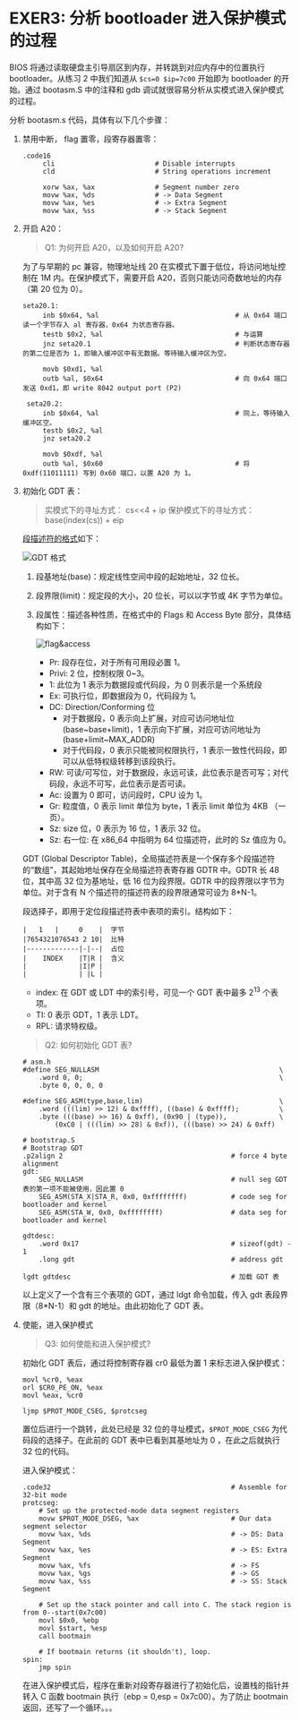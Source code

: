 # EXER3: 分析 bootloader 进入保护模式的过程

BIOS 将通过读取硬盘主引导扇区到内存，并转跳到对应内存中的位置执行 bootloader。从练习 2 中我们知道从 `$cs=0 $ip=7c00` 开始即为 bootloader 的开始。通过 bootasm.S 中的注释和 gdb 调试就很容易分析从实模式进入保护模式的过程。

分析 bootasm.s 代码，具体有以下几个步骤：

1. 禁用中断， flag 置零，段寄存器置零：

   ```assembly
   .code16
        cli                         # Disable interrupts
        cld                         # String operations increment

        xorw %ax, %ax               # Segment number zero
        movw %ax, %ds               # -> Data Segment
        movw %ax, %es               # -> Extra Segment
        movw %ax, %ss               # -> Stack Segment
   ```

2. 开启 A20：

   > Q1: 为何开启 A20，以及如何开启 A20?

   为了与早期的 pc 兼容，物理地址线 20 在实模式下置于低位，将访问地址控制在 1M 内。在保护模式下，需要开启 A20，否则只能访问奇数地址的内存（第 20 位为 0）。

   ```assembly
   seta20.1:
        inb $0x64, %al                                  # 从 0x64 端口读一个字节存入 al 寄存器，0x64 为状态寄存器。
        testb $0x2, %al                                 # 与运算
        jnz seta20.1                                    # 判断状态寄存器的第二位是否为 1，即输入缓冲区中有无数据。等待输入缓冲区为空。

        movb $0xd1, %al
        outb %al, $0x64                                 # 向 0x64 端口发送 0xd1，即 write 8042 output port (P2)

    seta20.2:
        inb $0x64, %al                                  # 同上，等待输入缓冲区空。
        testb $0x2, %al
        jnz seta20.2

        movb $0xdf, %al
        outb %al, $0x60                                 # 将 0xdf(11011111) 写到 0x60 端口，以置 A20 为 1。
   ```

3. 初始化 GDT 表：

   > 实模式下的寻址方式：
   > cs<<4 + ip
   > 保护模式下的寻址方式：
   > base(index(cs)) + eip

   [段描述符的格式](https://wiki.osdev.org/Global_Descriptor_Table)如下：

   ![GDT 格式](http://116.62.148.220/image/gdt1.png)

   1. 段基地址(base)：规定线性空间中段的起始地址，32 位长。
   2. 段界限(limit)：规定段的大小，20 位长，可以以字节或 4K 字节为单位。
   3. 段属性：描述各种性质，在格式中的 Flags 和 Access Byte 部分，具体结构如下：

      ![flag&access](http://116.62.148.220/image/gdt2.png)

      - Pr: 段存在位，对于所有可用段必置 1。
      - Privi: 2 位，控制权限 0~3。
      - 1: 此位为 1 表示为数据段或代码段，为 0 则表示是一个系统段
      - Ex: 可执行位，即数据段为 0，代码段为 1。
      - DC: Direction/Conforming 位
        - 对于数据段，0 表示向上扩展，对应可访问地址位 (base~base+limit)，1 表示向下扩展，对应可访问地址为 (base+limit~MAX_ADDR)
        - 对于代码段，0 表示只能被同权限执行，1 表示一致性代码段，即可以从低特权级转移到该段执行。
      - RW: 可读/可写位，对于数据段，永远可读，此位表示是否可写；对代码段，永远不可写，此位表示是否可读。
      - Ac: 设置为 0 即可，访问段时，CPU 设为 1。
      - Gr: 粒度值，0 表示 limit 单位为 byte，1 表示 limit 单位为 4KB （一页）。
      - Sz: size 位，0 表示为 16 位，1 表示 32 位。
      - Sz: 右一位: 在 x86_64 中指明为 64 位描述符，此时的 Sz 值应为 0。

   GDT (Global Descriptor Table)，全局描述符表是一个保存多个段描述符的“数组”，其起始地址保存在全局描述符表寄存器 GDTR 中。GDTR 长 48 位，其中高 32 位为基地址，低 16 位为段界限。GDTR 中的段界限以字节为单位。对于含有 N 个描述符的描述符表的段界限通常可设为 8\*N-1。

   段选择子，即用于定位段描述符表中表项的索引。结构如下：

   ```
   |   1   |     0    |  字节
   |7654321076543 2 10|  比特
   |-------------|-|--|  占位
   |    INDEX    |T|R |  含义
   |             |I|P |
   |             | |L |
   ```

   - index: 在 GDT 或 LDT 中的索引号，可见一个 GDT 表中最多 $2^{13}$ 个表项。
   - TI: 0 表示 GDT，1 表示 LDT。
   - RPL: 请求特权级。

   > Q2: 如何初始化 GDT 表?

   ```assembly
   # asm.h
   #define SEG_NULLASM                                             \
       .word 0, 0;                                                 \
       .byte 0, 0, 0, 0

   #define SEG_ASM(type,base,lim)                                  \
       .word (((lim) >> 12) & 0xffff), ((base) & 0xffff);          \
       .byte (((base) >> 16) & 0xff), (0x90 | (type)),             \
           (0xC0 | (((lim) >> 28) & 0xf)), (((base) >> 24) & 0xff)

   # bootstrap.S
   # Bootstrap GDT
   .p2align 2                                          # force 4 byte alignment
   gdt:
       SEG_NULLASM                                     # null seg GDT表的第一项不能被使用，因此置 0
       SEG_ASM(STA_X|STA_R, 0x0, 0xffffffff)           # code seg for bootloader and kernel
       SEG_ASM(STA_W, 0x0, 0xffffffff)                 # data seg for bootloader and kernel

   gdtdesc:
       .word 0x17                                      # sizeof(gdt) - 1
       .long gdt                                       # address gdt

   lgdt gdtdesc                                        # 加载 GDT 表
   ```

   以上定义了一个含有三个表项的 GDT，通过 ldgt 命令加载，传入 gdt 表段界限（8\*N-1）和 gdt 的地址。由此初始化了 GDT 表。

4. 使能，进入保护模式

   > Q3: 如何使能和进入保护模式?

   初始化 GDT 表后，通过将控制寄存器 cr0 最低为置 1 来标志进入保护模式：

   ```assembly
   movl %cr0, %eax
   orl $CR0_PE_ON, %eax
   movl %eax, %cr0

   ljmp $PROT_MODE_CSEG, $protcseg
   ```

   置位后进行一个跳转，此处已经是 32 位的寻址模式，`$PROT_MODE_CSEG` 为代码段的选择子。在此前的 GDT 表中已看到其基地址为 0 ，在此之后就执行 32 位的代码。

   进入保护模式：

   ```assembly
   .code32                                             # Assemble for 32-bit mode
   protcseg:
       # Set up the protected-mode data segment registers
       movw $PROT_MODE_DSEG, %ax                       # Our data segment selector
       movw %ax, %ds                                   # -> DS: Data Segment
       movw %ax, %es                                   # -> ES: Extra Segment
       movw %ax, %fs                                   # -> FS
       movw %ax, %gs                                   # -> GS
       movw %ax, %ss                                   # -> SS: Stack Segment

       # Set up the stack pointer and call into C. The stack region is from 0--start(0x7c00)
       movl $0x0, %ebp
       movl $start, %esp
       call bootmain

       # If bootmain returns (it shouldn't), loop.
   spin:
       jmp spin
   ```

   在进入保护模式后，程序在重新对段寄存器进行了初始化后，设置栈的指针并转入 C 函数 bootmain 执行（ebp = 0,esp = 0x7c00）。为了防止 bootmain 返回，还写了一个循环。。。
